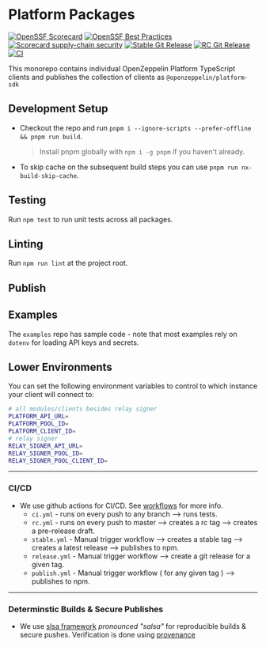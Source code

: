 # Platform Packages

<!-- TODO: Confirm these are all populating with data -->

[![OpenSSF Scorecard](https://api.securityscorecards.dev/projects/github.com/OpenZeppelin/platform-sdk/badge)](https://api.securityscorecards.dev/projects/github.com/OpenZeppelin/platform-sdk)
[![OpenSSF Best Practices](https://bestpractices.coreinfrastructure.org/projects/7395/badge)](https://bestpractices.coreinfrastructure.org/projects/7395)
[![Scorecard supply-chain security](https://github.com/OpenZeppelin/platform-sdk/actions/workflows/scorecard.yml/badge.svg)](https://github.com/OpenZeppelin/platform-sdk/actions/workflows/scorecard.yml)
[![Stable Git Release](https://github.com/OpenZeppelin/platform-sdk/actions/workflows/stable.yml/badge.svg)](https://github.com/OpenZeppelin/platform-sdk/actions/workflows/stable.yml)
[![RC Git Release](https://github.com/OpenZeppelin/platform-sdk/actions/workflows/rc.yml/badge.svg)](https://github.com/OpenZeppelin/platform-sdk/actions/workflows/rc.yml)
[![CI](https://github.com/OpenZeppelin/platform-sdk/actions/workflows/ci.yml/badge.svg)](https://github.com/OpenZeppelin/platform-sdk/actions/workflows/ci.yml)

This monorepo contains individual OpenZeppelin Platform TypeScript clients and publishes the collection of clients as `@openzeppelin/platform-sdk`

## Development Setup

- Checkout the repo and run `pnpm i --ignore-scripts --prefer-offline && pnpm run build`.

  > Install pnpm globally with `npm i -g pnpm` if you haven't already.

- To skip cache on the subsequent build steps you can use `pnpm run nx-build-skip-cache`.

## Testing

Run `npm test` to run unit tests across all packages.

## Linting

Run `npm run lint` at the project root.

## Publish

<!-- TODO: define publish steps re Github CI - this section could be deleted if we want to just document this internally -->

## Examples

The `examples` repo has sample code - note that most examples rely on `dotenv` for loading API keys and secrets.

## Lower Environments

You can set the following environment variables to control to which instance your client will connect to:

```bash
# all modules/clients besides relay signer
PLATFORM_API_URL=
PLATFORM_POOL_ID=
PLATFORM_CLIENT_ID=
# relay signer
RELAY_SIGNER_API_URL=
RELAY_SIGNER_POOL_ID=
RELAY_SIGNER_POOL_CLIENT_ID=
```

---

### CI/CD

<!-- TODO: once we have CI/CD steps fully defined we should validate this is accurate -->

- We use github actions for CI/CD. See [workflows](.github/workflows) for more info.
  - `ci.yml` - runs on every push to any branch --> runs tests.
  - `rc.yml` - runs on every push to master --> creates a rc tag --> creates a pre-release draft.
  - `stable.yml` - Manual trigger workflow --> creates a stable tag --> creates a latest release --> publishes to npm.
  - `release.yml` - Manual trigger workflow --> create a git release for a given tag.
  - `publish.yml` - Manual trigger workflow ( for any given tag ) --> publishes to npm.

---

### Determinstic Builds & Secure Publishes

- We use [slsa framework](https://slsa.dev/) _pronounced "salsa"_ for reproducible builds & secure pushes. Verification is done using [provenance](https://slsa.dev/provenance/v1)
